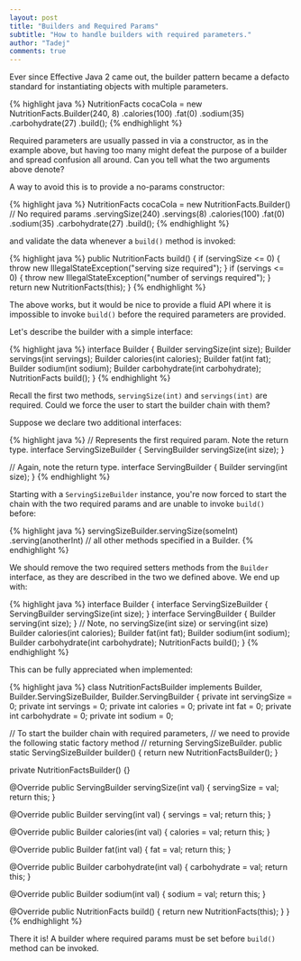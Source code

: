 ```yaml
---
layout: post
title: "Builders and Required Params"
subtitle: "How to handle builders with required parameters."
author: "Tadej"
comments: true
---
```

Ever since Effective Java 2 came out, the builder pattern became a defacto standard for instantiating objects with multiple parameters.

{% highlight java %}
NutritionFacts cocaCola = new NutritionFacts.Builder(240, 8)
  .calories(100)
  .fat(0)
  .sodium(35)
  .carbohydrate(27)
  .build();
{% endhighlight %}

Required parameters are usually passed in via a constructor, as in the example above, but having too many might defeat the purpose of a builder and spread confusion all around. Can you tell what the two arguments above denote?

A way to avoid this is to provide a no-params constructor:

{% highlight java %}
NutritionFacts cocaCola = new NutritionFacts.Builder() // No required params
  .servingSize(240)
  .servings(8)
  .calories(100)
  .fat(0)
  .sodium(35)
  .carbohydrate(27)
  .build();
{% endhighlight %}

and validate the data whenever a `build()` method is invoked:

{% highlight java %}
public NutritionFacts build() {
  if (servingSize <= 0) {
    throw new IllegalStateException("serving size required");
  }
  if (servings <= 0) {
    throw new IllegalStateException("number of servings required");
  }
  return new NutritionFacts(this);
}
{% endhighlight %}

The above works, but it would be nice to provide a fluid API where it is impossible to invoke `build()` before the required parameters are provided.

Let's describe the builder with a simple interface:

{% highlight java %}
interface Builder {
  Builder servingSize(int size);
  Builder servings(int servings);
  Builder calories(int calories);
  Builder fat(int fat);
  Builder sodium(int sodium);
  Builder carbohydrate(int carbohydrate);
  NutritionFacts build();
}
{% endhighlight %}

Recall the first two methods, `servingSize(int)` and `servings(int)` are required. Could we force the user to start the builder chain with them?

Suppose we declare two additional interfaces:

{% highlight java %}
// Represents the first required param. Note the return type.
interface ServingSizeBuilder {
  ServingBuilder servingSize(int size);
}

// Again, note the return type.
interface ServingBuilder {
  Builder serving(int size);
}
{% endhighlight %}

Starting with a `ServingSizeBuilder` instance, you're now forced to start the chain with the two required params and are unable to invoke `build()` before:

{% highlight java %}
servingSizeBuilder.servingSize(someInt)
    .serving(anotherInt)
    // all other methods specified in a Builder.
{% endhighlight %}

We should remove the two required setters methods from the `Builder` interface, as they are described in the two we defined above. We end up with:

{% highlight java %}
interface Builder {
  interface ServingSizeBuilder {
    ServingBuilder servingSize(int size);
  }
  interface ServingBuilder {
    Builder serving(int size);
  }
  // Note, no servingSize(int size) or serving(int size)
  Builder calories(int calories);
  Builder fat(int fat);
  Builder sodium(int sodium);
  Builder carbohydrate(int carbohydrate);
  NutritionFacts build();
}
{% endhighlight %}

This can be fully appreciated when implemented:

{% highlight java %}
class NutritionFactsBuilder implements Builder,
        Builder.ServingSizeBuilder, Builder.ServingBuilder {
  private int servingSize = 0;
  private int servings = 0;
  private int calories = 0;
  private int fat = 0;
  private int carbohydrate = 0;
  private int sodium = 0;

  // To start the builder chain with required parameters,
  // we need to provide the following static factory method
  // returning ServingSizeBuilder.
  public static ServingSizeBuilder builder() {
    return new NutritionFactsBuilder();
  }

  private NutritionFactsBuilder() {}

  @Override public ServingBuilder servingSize(int val) {
    servingSize = val;
    return this;
  }

  @Override public Builder serving(int val) {
    servings = val;
    return this;
  }

  @Override public Builder calories(int val) {
    calories = val;
    return this;
  }

  @Override public Builder fat(int val) {
    fat = val;
    return this;
  }

  @Override public Builder carbohydrate(int val) {
    carbohydrate = val;
    return this;
  }

  @Override public Builder sodium(int val) {
    sodium = val;
    return this;
  }

  @Override public NutritionFacts build() {
    return new NutritionFacts(this);
  }
}
{% endhighlight %}

There it is! A builder where required params must be set before `build()` method can be invoked.

